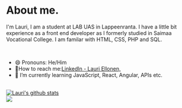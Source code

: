 # About me.
<p>I'm Lauri, I am a student at LAB UAS in Lappeenranta. I have a little bit experience as a front end developer as I formerly studied in Saimaa Vocational College. I am familar with HTML, CSS, PHP and SQL.</p><br>
<ul>
<li>😄 Pronouns: He/Him</li>
<li>📱How to reach me:<a href="https://www.linkedin.com/in/lauriellonen/">LinkedIn - Lauri Ellonen, </a></li>
<li>🌱 I’m currently learning JavaScript, React, Angular, APIs etc.</li> 
</ul><br>
<a href="https://github.com/lauriellonen">
 <img align="center" src="https://github-readme-stats.vercel.app/api?username=lauriellonen&show_icons=true&theme=light&line_height=27" alt="Lauri's github stats"/>
</a><br>
<a href="https://github.com/lauriellonen">
  <img align="center" src="https://github-readme-stats.vercel.app/api/top-langs/?username=lauriellonen&theme=light&hide_langs_below=1" />
</a>
